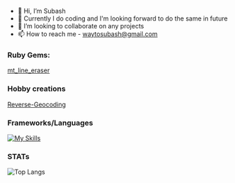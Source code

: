 - 👋 Hi, I’m Subash
- 👀 Currently I do coding and I'm looking forward to do the same in future
- 💞️ I’m looking to collaborate on any projects
- 📫 How to reach me - waytosubash@gmail.com

### Ruby Gems:
[mt_line_eraser](https://rubygems.org/gems/mt_line_eraser)

### Hobby creations
[Reverse-Geocoding](https://github.com/subashravichandran/freeGeoDetailFromCoords)

### Frameworks/Languages
[![My Skills](https://skillicons.dev/icons?i=ruby,rails,js,html,css,react,bootstrap,tailwind,mysql,redis,github,git,vim)](https://skillicons.dev)

### STATs
![Top Langs](https://github-readme-stats.vercel.app/api/top-langs/?username=subashravichandran&theme=light)
